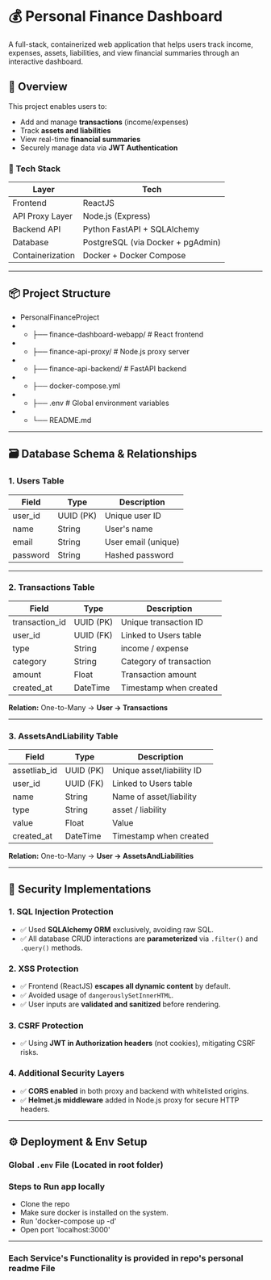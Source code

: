 # 💰 Personal Finance Dashboard

A full-stack, containerized web application that helps users track income, expenses, assets, liabilities, and view financial summaries through an interactive dashboard.

## 🚀 Overview

This project enables users to:
- Add and manage **transactions** (income/expenses)
- Track **assets and liabilities**
- View real-time **financial summaries**
- Securely manage data via **JWT Authentication**

### 🧱 Tech Stack

| Layer            | Tech                          |
|------------------|-------------------------------|
| Frontend         | ReactJS                       |
| API Proxy Layer  | Node.js (Express)             |
| Backend API      | Python FastAPI + SQLAlchemy   |
| Database         | PostgreSQL (via Docker + pgAdmin) |
| Containerization | Docker + Docker Compose       |

---

## 📦 Project Structure

- PersonalFinanceProject 
- - ├── finance-dashboard-webapp/ # React frontend 
- - ├── finance-api-proxy/ # Node.js proxy server 
- - ├── finance-api-backend/ # FastAPI backend 
- - ├── docker-compose.yml 
- - ├── .env # Global environment variables 
- - └── README.md


---

## 🗃️ Database Schema & Relationships

### 1. Users Table

| Field      | Type      | Description         |
|------------|-----------|---------------------|
| user_id    | UUID (PK) | Unique user ID      |
| name       | String    | User's name         |
| email      | String    | User email (unique) |
| password   | String    | Hashed password     |

---

### 2. Transactions Table

| Field           | Type      | Description                    |
|-----------------|-----------|--------------------------------|
| transaction_id  | UUID (PK) | Unique transaction ID          |
| user_id         | UUID (FK) | Linked to Users table          |
| type            | String    | income / expense               |
| category        | String    | Category of transaction        |
| amount          | Float     | Transaction amount             |
| created_at      | DateTime  | Timestamp when created         |

**Relation:** One-to-Many → **User → Transactions**

---

### 3. AssetsAndLiability Table

| Field           | Type      | Description                    |
|-----------------|-----------|--------------------------------|
| assetliab_id    | UUID (PK) | Unique asset/liability ID      |
| user_id         | UUID (FK) | Linked to Users table          |
| name            | String    | Name of asset/liability        |
| type            | String    | asset / liability              |
| value           | Float     | Value                          |
| created_at      | DateTime  | Timestamp when created         |

**Relation:** One-to-Many → **User → AssetsAndLiabilities**

---

## 🔐 Security Implementations

### 1. SQL Injection Protection
- ✅ Used **SQLAlchemy ORM** exclusively, avoiding raw SQL.
- ✅ All database CRUD interactions are **parameterized** via `.filter()` and `.query()` methods.

### 2. XSS Protection
- ✅ Frontend (ReactJS) **escapes all dynamic content** by default.
- ✅ Avoided usage of `dangerouslySetInnerHTML`.
- ✅ User inputs are **validated and sanitized** before rendering.

### 3. CSRF Protection
- ✅ Using **JWT in Authorization headers** (not cookies), mitigating CSRF risks.


### 4. Additional Security Layers
- ✅ **CORS enabled** in both proxy and backend with whitelisted origins.
- ✅ **Helmet.js middleware** added in Node.js proxy for secure HTTP headers.

---

## ⚙️ Deployment & Env Setup

### Global `.env` File (Located in root folder)
### Steps to Run app locally
- Clone the repo
- Make sure docker is installed on the system.
- Run 'docker-compose up -d'
- Open port 'localhost:3000'

***
### Each Service's Functionality is provided in repo's personal readme File
